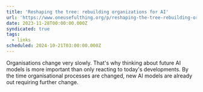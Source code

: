 ```yaml
---
title: 'Reshaping the tree: rebuilding organizations for AI'
url: 'https://www.oneusefulthing.org/p/reshaping-the-tree-rebuilding-organizations'
date: 2023-11-28T00:00:00.000Z
syndicated: true
tags:
  - links
scheduled: 2024-10-21T03:00:00.000Z
---
```


Organisations change very slowly. That's why thinking about future AI models is more important than only reacting to today's developments. By the time organisational processes are changed, new AI models are already out requiring further change.
